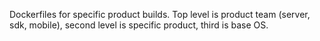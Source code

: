 Dockerfiles for specific product builds. Top level is product team
(server, sdk, mobile), second level is specific product, third is
base OS.

